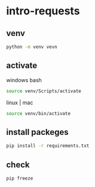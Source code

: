 # intro-requests

## venv
```bash
python -m venv vevn 
```

## activate
windows bash
```bash
source venv/Scripts/activate
```
linux | mac
```bash
source venv/bin/activate
```

## install packeges
```bash
pip install -r requirements.txt
```

## check
```bash
pip freeze
```